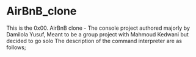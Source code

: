 # AirBnB_clone
This is the 0x00. AirBnB clone - The console project authored majorly by Damilola Yusuf, Meant to be a group project with Mahmoud Kedwani but decided to go solo
The description of the command interpreter are as follows;
 
